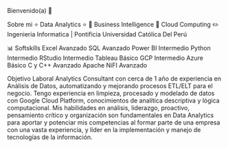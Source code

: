 Bienvenido(a) 👋


Sobre mi
⭐ Data Analytics ⭐
📲 Business Intelligence
📗 Cloud Computing
✏️ Ingenieria Informatica | Pontificia Universidad Católica Del Perú

📊 Softskills
Excel Avanzado SQL Avanzado Power BI Intermedio Python Intermedio RStudio Intermedio Tableau Básico GCP Intermedio Azure Básico C y C++ Avanzado Apache NiFI Avanzado

Objetivo Laboral
Analytics Consultant con cerca de 1 año de experiencia en Análisis de Datos, automatizando y mejorando procesos ETL/ELT para el negocio. Tengo experiencia en limpieza, procesado y modelado de datos con Google Cloud Platform, conocimientos de analítica descriptiva y lógica computacional. Mis habilidades en análisis, liderazgo, proactivo, pensamiento crítico y organización son fundamentales en Data Analytics para aportar y potenciar mis competencias al formar parte de una empresa con una vasta experiencia, y líder en la implementación y manejo de tecnologías de la información.
